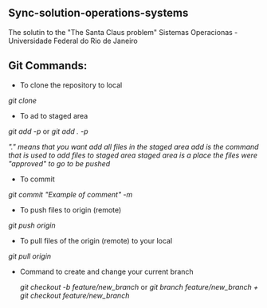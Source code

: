 ## Sync-solution-operations-systems
The solutin to the "The Santa Claus problem"
Sistemas Operacionas - Universidade Federal do Rio de Janeiro

## Git Commands:

  - To clone the repository to local

  _git clone <repository-name>_

  

  - To ad to staged area

 _git add <file-names> -p_ or _git add . -p_

 

_"." means that you want add all files in the staged area_
_add is the command that is used to add files to staged area_
_staged area is a place the files were "approved" to go to be pushed_


- To commit
  
_git commit "Example of comment" -m_


- To push files to origin (remote)
  
_git push origin <branch-name>_


- To pull files of the origin (remote) to your local
  
_git pull origin <branch-name>_


- Command to create and change your current branch

  _git checkout -b feature/new_branch_
                 or
  _git branch feature/new_branch + git checkout feature/new_branch_
